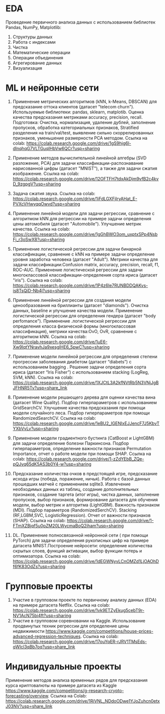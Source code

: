 # EDA
Проведение первичного анализа данных с использованием библиотек Pandas, NumPy, Matplotlib:
1.	Структуры данных
2.	Работа с индексами
3.	Чистка
4.	Математические операции
5.	Операции объединения
6.	Агрегирование данных
7.	Визуализация

# ML и нейронные сети
1.	Применение метрических алгоритмов (kNN, k-Means, DBSCAN) для предсказание оттока клиентов (датасет "telecom churn"). Используемые библиотеки: pandas, sklearn, matplotib. Оценка качества предсказания метриками accuracy, precision, recall. Подготовка: Очистка, нормализация, удаление дублей, заполнение пропусков, обработка категориальных признаков, Stratified разделения на train/val/test, выявление сильно скоррелированных признаков, уменьшение размерности PCA методом. Ссылка на colab: https://colab.research.google.com/drive/1gS9hjg6l-dlnqhqG7VLTGuqIHbVw6QCr?usp=sharing

2.	Применение методов вычислительной линейной алгебры (SVD разложение, PCA) для задачи классификации-распознавание нарисованной цифры (датасет "MNIST"), а также для задачи сжатия изображение. Ссылка на colab: https://colab.research.google.com/drive/12OFTFH7tdxAkDjm9vfB2c4kvD_9zgpgV?usp=sharing

3. Задача сжатия звука. Ссылка на colab: https://colab.research.google.com/drive/1iFdLGXFjIryAHat_E-PVXcVHwyqqOwvd?usp=sharing

4.	Применение линейной модели для задачи регрессии, сравнение с алгоритмом kNN для регрессии на примере задачи определения цены автомобиля (датасет "Automobile"). Улучшение метрик качества. Ссылка на colab: https://colab.research.google.com/drive/1gGhBWO3om_uxptxSPp4NsbFj_r3oSwX8?usp=sharing

5.	Применение логистической регрессии для задачи бинарной классификации, сравнение с kNN на примере задачи определение уровня заработка человека (датасет "Adult"). Метрики качества для задачи классификации:Confusion matrix, accuracy, precision, recall, f1, ROC-AUC. Применение логистической регрессии для задачи многоклассовой классификации-определения сорта ириса (датасет "iris"). Ссылка на colab: https://colab.research.google.com/drive/1P4z6Ie7RUNBDDQAKvs-is8TsQiD-Nb4j?usp=sharing

6.	Применение линейной регрессии для создания модели ценообразования на бриллианты (датасет "diamonds"). Очистка данных, baseline и улучшение качества модели. Применение логистической регрессии для определения гендера (датасет "body perfomance"). Применение .логистической регрессии для определения класса физической формы (многоклассовая классификация), метрики качества:OvO, OvR, сравнение с алгоритмом kNN. Ссылка на colab:  https://colab.research.google.com/drive/1uE6-Xw9IqtYNravhJa9xesglHE6_5pwC?usp=sharing

7.	Применение модели линейной регрессии для определения степени прогрессии заболевания диабетом (датасет “diabets”) с использованием bagging . Решение задачи определения сорта ириса (датасет “Iris Fisher”) с использованием stacking (LogReg, SVM, kNN). Ссылка на colab: https://colab.research.google.com/drive/1XJCtL3A2kfNVtRb5N3VNjJgBJFHNR5Tv?usp=share_link

8.	Применение модели решающего дерева для оценки качества вина (датасет Wine Quality). Подбор гиперпараметров с использованием GridSearchCV. Улучшение качества предсказания при помощи модели случайного леса. Подбор гиперпараметров при помощи RandomizedSearchCV. Ссылка на colab: https://colab.research.google.com/drive/1eBU2_IGENIxEJJencF7J5KbvTYXbVvLv?usp=sharing

9.	Применение модели градиентного бустинга (CatBoost и LightGBM) для задачи определение болезни Паркинсона. Подбор гиперпараметров, определение важности признаков Permutation Importance, отчет о работе модели при помощи SHAP. Ссылка на colab: https://colab.research.google.com/drive/1-zZdYEbB_ZQe-pQJvq65dK5AS3b0Y4-w?usp=sharing

10.	Предсказание количества очков в предстоящей игре, предсказание исхода игры (победа, поражение, ничья). Работа с базой данных прошедших матчей с применением sqlite3. Извлечение необходимых данных из таблиц, создание дополнительных признаков, создание таргета (итог игры), чистка данных, заполнение пропусков, выбор признаков, формирование датасета для обучения модели, выбор метрик и алгоритма (LightGBM). Важность признаком (MDI). Подбор параметров (RandomizedSerchCV). Stacking (RF,LGBM,SVC, LogisticRegression). Отчет от важности признаков (SHAP). Ссылка на colab: https://colab.research.google.com/drive/1-FTmXZBjqf5u0pZM20LWycmaBoQ2iham?usp=sharing

11.	DL. Применение полносвязанной нейронной сети ( при помощи PyTorch) для задачи определения рукописных цифр на примере датасета MNIST.Построение нейросети: определение количества скрытых слоев, функций активации, выбор функции потерь и оптимизатора. Ссылка на colab: https://colab.research.google.com/drive/1dEGWNyvLCnOMZd1LjOAOhDf6fK83OdZs?usp=sharing

# Групповые проекты

1.	Участие в групповом проекте по первичному анализу данных (EDA) на примере датасета Netflix. Ссылка на colab: https://colab.research.google.com/drive/1vk9ETZyEkug5cebT9r-NV1AcN75bi4ft?usp=sharing
2.	Участие в групповом соревновании на Kaggle. Использование продвинутых техник регрессии для определение цены недвижимости https://www.kaggle.com/competitions/house-prices-advanced-regression-techniques. Ссылка на colab: https://colab.research.google.com/drive/17ouYqER-rJRV1TMsEds-qWlcl3qBb7oq?usp=share_link

# Индивидуальные проекты

Применение методов анализа временных рядов для предсказания курса криптовалюты на примере датасета из Kaggle https://www.kaggle.com/competitions/g-research-crypto-forecasting/overview. Ссылка на Colab: https://colab.research.google.com/drive/1RiVNL_NDdoODwe1YJoZuhcn0etxJ03NV?usp=share_link
